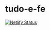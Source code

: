 # tudo-e-fe

[![Netlify Status](https://api.netlify.com/api/v1/badges/d7b5885e-1efe-4857-814f-c59faaf661bb/deploy-status)](https://app.netlify.com/sites/todo-shop/deploys)
